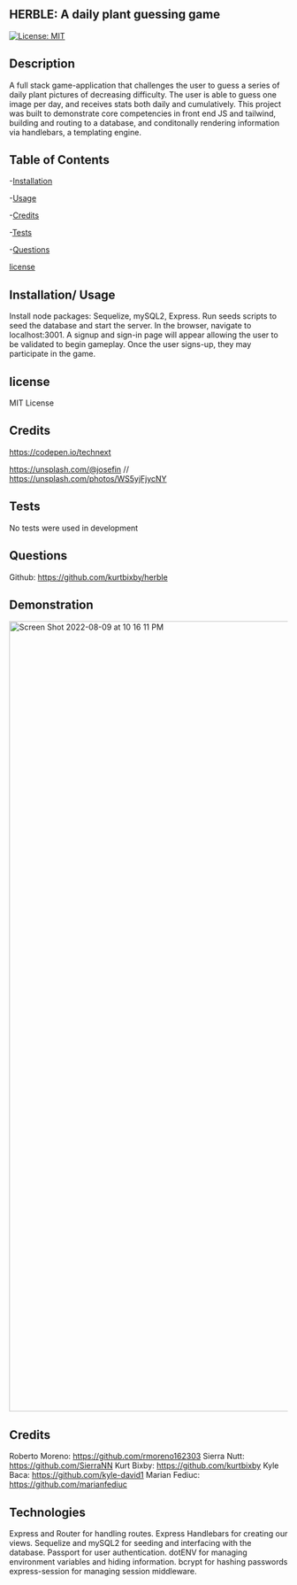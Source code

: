 ## HERBLE: A daily plant guessing game
[![License: MIT](https://img.shields.io/badge/License-MIT-yellow.svg)](https://opensource.org/licenses/MIT)

  ## Description
  A full stack game-application that challenges the user to guess a series of daily plant pictures of decreasing difficulty. The user is able to guess one image per day, and receives stats both daily and cumulatively. This project was built to demonstrate core competencies in front end JS and tailwind, building and routing to a database, and conditonally rendering information via handlebars, a templating engine. 

  ## Table of Contents
  -[Installation](#Usage)

  -[Usage](#Usage)

  -[Credits](#Credits)

  -[Tests](#Tests)

  -[Questions](#Questions)

  [license](##-License)
  
  
  ## Installation/ Usage
  Install node packages: Sequelize, mySQL2, Express. Run seeds scripts to seed the database and start the server. In the browser, navigate to localhost:3001. A signup and sign-in page will appear allowing the user to be validated to begin gameplay. Once the user signs-up, they may participate in the game.
  
  ## license 
  MIT License
  
  
  ## Credits
  https://codepen.io/technext

  https://unsplash.com/@josefin // https://unsplash.com/photos/WS5yjFjycNY
  
  ## Tests
  No tests were used in development
  
  
  ## Questions 
  Github: https://github.com/kurtbixby/herble

  ## Demonstration
   <img width="1428" alt="Screen Shot 2022-08-09 at 10 16 11 PM" src="https://user-images.githubusercontent.com/103971670/183805263-26c58a44-0034-42ea-a56a-0974819f97f8.png">

  ## Credits 
  Roberto Moreno: https://github.com/rmoreno162303
  Sierra Nutt: https://github.com/SierraNN 
  Kurt Bixby: https://github.com/kurtbixby
  Kyle Baca: https://github.com/kyle-david1
  Marian Fediuc: https://github.com/marianfediuc

  ## Technologies
  Express and Router for handling routes.
  Express Handlebars for creating our views.
  Sequelize and mySQL2 for seeding and interfacing with the database.
  Passport for user authentication.
  dotENV for managing environment variables and hiding information.
  bcrypt for hashing passwords
  express-session for managing session middleware.
 



